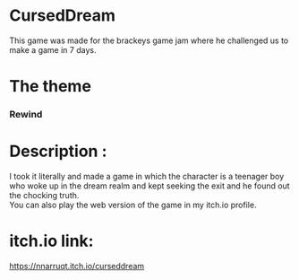 # CursedDream

This game was made for the brackeys game jam where he challenged us to make a game in 7 days. 
# The theme 
### Rewind 
# Description :
I took it literally and made a game in which the character is a teenager boy <br>
who woke up in the dream realm and kept seeking the exit and he found out the chocking truth.<br>
You can also play the web version of the game in my itch.io profile.<br>
# itch.io link:
https://nnarruqt.itch.io/curseddream
